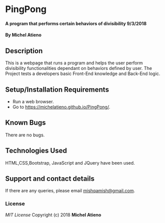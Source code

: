 # PingPong
#### A program that performs certain behaviors of divisibility 9/3/2018
#### By **Michel Atieno**
## Description
This is a webpage that runs a program and helps the user perform divisibility functionalities
dependant on behaviors defined by user. The Project tests a developers basic Front-End knowledge and Back-End logic.

## Setup/Installation Requirements
* Run a web browser.
* Go to   https://michelatieno.github.io/PingPong/.
## Known Bugs
There are no bugs.
## Technologies Used
HTML,CSS,Bootstrap, JavaScript and JQuery have been used.
## Support and contact details
If there are any queries, please email mishqamish@gmail.com.
### License
*MIT License*
Copyright (c) 2018 **Michel Atieno**

